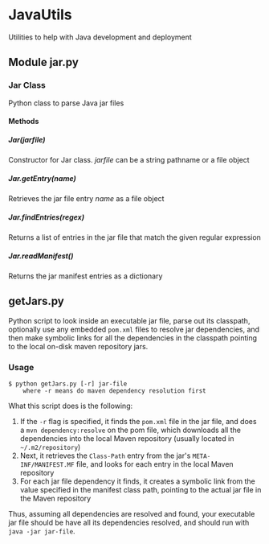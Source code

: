JavaUtils
=========

Utilities to help with Java development and deployment

## Module jar.py
### Jar Class
Python class to parse Java jar files

#### Methods
##### Jar(jarfile)
Constructor for Jar class. _jarfile_ can be a string pathname or a file object

##### Jar.getEntry(name)
Retrieves the jar file entry _name_ as a file object

##### Jar.findEntries(regex)
Returns a list of entries in the jar file that match the given regular expression

##### Jar.readManifest()
Returns the jar manifest entries as a dictionary

## getJars.py
Python script to look inside an executable jar file, parse out its
classpath, optionally use any embedded `pom.xml` files to resolve jar dependencies, and then make symbolic links for all the dependencies in the classpath pointing to the local on-disk maven repository jars.

### Usage
    $ python getJars.py [-r] jar-file
        where -r means do maven dependency resolution first

What this script does is the following:

1. If the `-r` flag is specified, it finds the `pom.xml` file in the jar file, and does a `mvn dependency:resolve` on the pom file, which downloads all the dependencies into the local Maven repository (usually located in `~/.m2/repository`)
2. Next, it retrieves the `Class-Path` entry from the jar's `META-INF/MANIFEST.MF` file, and looks for each entry in the local Maven repository
3. For each jar file dependency it finds, it creates a symbolic link from the value specified in the manifest class path, pointing to the actual jar file in the Maven repository

Thus, assuming all dependencies are resolved and found, your executable jar file should be have all its dependencies resolved, and should run with `java -jar jar-file`.